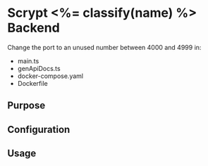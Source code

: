 # Scrypt <%= classify(name) %> Backend

Change the port to an unused number between 4000 and 4999 in:
 - main.ts
 - genApiDocs.ts
 - docker-compose.yaml
 - Dockerfile

## Purpose

## Configuration

## Usage
